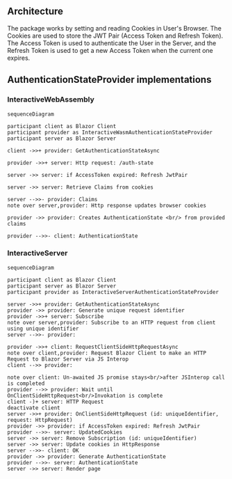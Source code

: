 ## Architecture

The package works by setting and reading Cookies in User's Browser. The Cookies are used to store the JWT Pair (Access Token and Refresh Token). The Access Token is used to authenticate the User in the Server, and the Refresh Token is used to get a new Access Token when the current one expires.

## AuthenticationStateProvider implementations

### InteractiveWebAssembly

```mermaid
sequenceDiagram

participant client as Blazor Client
participant provider as InteractiveWasmAuthenticationStateProvider
participant server as Blazor Server

client ->>+ provider: GetAuthenticationStateAsync

provider ->>+ server: Http request: /auth-state

server ->> server: if AccessToken expired: Refresh JwtPair

server ->> server: Retrieve Claims from cookies

server -->>- provider: Claims
note over server,provider: Http response updates browser cookies

provider ->> provider: Creates AuthenticationState <br/> from provided claims

provider -->>- client: AuthenticationState
```

### InteractiveServer

```mermaid 
sequenceDiagram

participant client as Blazor Client
participant server as Blazor Server
participant provider as InteractiveServerAuthenticationStateProvider

server ->>+ provider: GetAuthenticationStateAsync
provider ->> provider: Generate unique request identifier
provider ->>+ server: Subscribe
note over server,provider: Subscribe to an HTTP request from client using unique identifier
server -->>- provider: 

provider ->>+ client: RequestClientSideHttpRequestAsync
note over client,provider: Request Blazor Client to make an HTTP Request to Blazor Server via JS Interop
client -->> provider: 

note over client: Un-awaited JS promise stays<br/>after JSInterop call is completed
provider -->> provider: Wait until OnClientSideHttpRequest<br/>Invokation is complete
client -)+ server: HTTP Request
deactivate client
server ->>+ provider: OnClientSideHttpRequest (id: uniqueIdentifier, request: HttpRequest)
provider ->> provider: if AccessToken expired: Refresh JwtPair
provider -->>- server: UpdatedCookies
server ->> server: Remove Subscription (id: uniqueIdentifier)
server ->> server: Update cookies in HttpResponse
server -->>- client: OK
provider ->> provider: Generate AuthenticationState
provider -->>- server: AuthenticationState
server ->> server: Render page
```